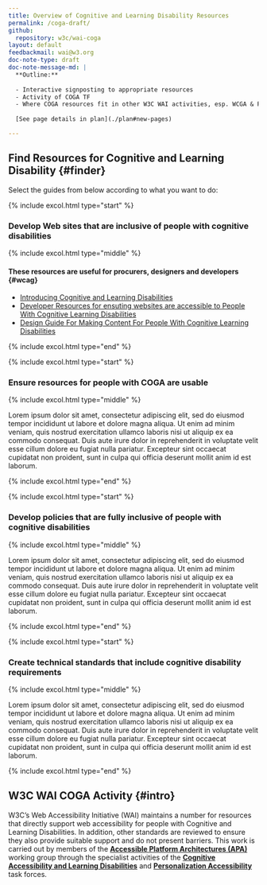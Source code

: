 ```yaml
---
title: Overview of Cognitive and Learning Disability Resources
permalink: /coga-draft/
github:
  repository: w3c/wai-coga
layout: default
feedbackmail: wai@w3.org
doc-note-type: draft
doc-note-message-md: |
  **Outline:**
  
  - Interactive signposting to appropriate resources
  - Activity of COGA TF
  - Where COGA resources fit in other W3C WAI activities, esp. WCGA & Personalization
 
  [See page details in plan](./plan#new-pages)

---
```

## Find Resources for Cognitive and Learning Disability {#finder}

Select the guides from below according to what you want to do:

{% include excol.html type="start" %}

### Develop Web sites that are inclusive of people with cognitive disabilities

{% include excol.html type="middle" %}

#### These resources are useful for procurers, designers and developers {#wcag}

* [Introducing Cognitive and Learning Disabilities](./about)
* [Developer Resources for ensuting websites are accessible to People With Cognitive Learning Disabilities](./guide)
* [Design Guide For Making Content For People With Cognitive Learning Disabilities](./guide)

{% include excol.html type="end" %}

{% include excol.html type="start" %}

### Ensure resources for people with COGA are usable

{% include excol.html type="middle" %}

Lorem ipsum dolor sit amet, consectetur adipiscing elit, sed do eiusmod tempor incididunt ut labore et dolore magna aliqua. Ut enim ad minim veniam, quis nostrud exercitation ullamco laboris nisi ut aliquip ex ea commodo consequat. Duis aute irure dolor in reprehenderit in voluptate velit esse cillum dolore eu fugiat nulla pariatur. Excepteur sint occaecat cupidatat non proident, sunt in culpa qui officia deserunt mollit anim id est laborum.

{% include excol.html type="end" %}

{% include excol.html type="start" %}

### Develop policies that are fully inclusive of people with cognitive disabilities

{% include excol.html type="middle" %}

Lorem ipsum dolor sit amet, consectetur adipiscing elit, sed do eiusmod tempor incididunt ut labore et dolore magna aliqua. Ut enim ad minim veniam, quis nostrud exercitation ullamco laboris nisi ut aliquip ex ea commodo consequat. Duis aute irure dolor in reprehenderit in voluptate velit esse cillum dolore eu fugiat nulla pariatur. Excepteur sint occaecat cupidatat non proident, sunt in culpa qui officia deserunt mollit anim id est laborum.

{% include excol.html type="end" %}

{% include excol.html type="start" %}

### Create technical standards that include cognitive disability requirements

{% include excol.html type="middle" %}

Lorem ipsum dolor sit amet, consectetur adipiscing elit, sed do eiusmod tempor incididunt ut labore et dolore magna aliqua. Ut enim ad minim veniam, quis nostrud exercitation ullamco laboris nisi ut aliquip ex ea commodo consequat. Duis aute irure dolor in reprehenderit in voluptate velit esse cillum dolore eu fugiat nulla pariatur. Excepteur sint occaecat cupidatat non proident, sunt in culpa qui officia deserunt mollit anim id est laborum.

{% include excol.html type="end" %}

## W3C WAI COGA Activity {#intro}

W3C’s Web Accessibility Initiative (WAI) maintains a number for resources that directly support web accessibility for people with Cognitive and Learning Disabilities. In addition, other standards are reviewed to ensure they also provide suitable support and do not present barriers. This work is carried out by members of the **[Accessible Platform Architectures (APA)](https://www.w3.org/WAI/APA/)** working group through the specialist activities of the **[Cognitive Accessibility and Learning Disabilities](https://www.w3.org/WAI/PF/cognitive-a11y-tf/)** and **[Personalization Accessibility](https://www.w3.org/WAI/APA/task-forces/personalization/)** task forces.

